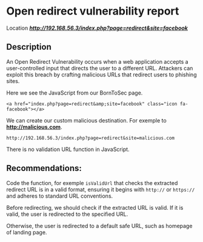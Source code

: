 # Open redirect vulnerability report

Location ***http://192.168.56.3/index.php?page=redirect&site=facebook***

## Description

An Open Redirect Vulnerability occurs when a web application accepts a user-controlled input that directs the user to a different URL.
Attackers can exploit this breach by crafting malicious URLs that redirect users to phishing sites.

Here we see the JavaScript from our BornToSec page.

```
<a href="index.php?page=redirect&amp;site=facebook" class="icon fa-facebook"></a>
```

We can create our custom malicious destination. For exemple to **http://malicious.com**.

```http://192.168.56.3/index.php?page=redirect&site=malicious.com```

There is no validation URL function in JavaScript.

## Recommendations:

Code the function, for exemple ```isValidUrl``` that checks the extracted redirect URL is in a valid format, ensuring it begins with ```http://``` or ```https://``` and adheres to standard URL conventions.

Before redirecting, we should check if the extracted URL is valid. If it is valid, the user is redirected to the specified URL. 

Otherwise, the user is redirected to a default safe URL, such as homepage of landing page.